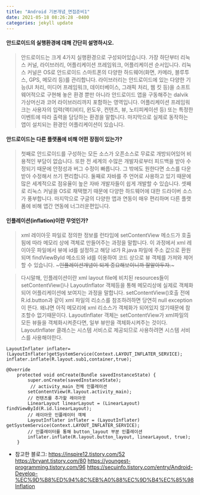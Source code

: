 ```yaml
---
title: "Android 기본개념_면접준비1"
date: 2021-05-18 08:26:28 -0400
categories: jekyll update
---
```

#### 안드로이드의 실행환경에 대해 간단히 설명하시오.
> 안드로이드는 크게 4가지 실행환경으로 구성되어있습니다. 가장 하단부터 리눅스 커널, 라이브러리, 어플리케이션 프레임워크, 어플리케이션 순서입니다. 리눅스 커널은 OS로 안드로이드 스마트폰의 다양한 하드웨어(화면, 카메라, 블루투스, GPS, 메모리 등)를 관리합니다. 라이브러리는 안드로이드에 있는 다양한 기능(UI 처리, 미디어 프레임워크, 데이터베이스, 그래픽 처리, 웹 킷 등)을 소프트웨어적으로 구현해 놓은 환경 뿐만 아니라 안드로이드 앱을 구동해주는 dalvik 가상머신과 코어 라이브러리까지 포함하는 영역입니다. 어플리케이션 프레임워크는 사용자의 입력(액티비티, 윈도우, 컨텐츠, 뷰, 노티피케이션 등) 또는 특정한 이벤트에 따라 출력을 담당하는 환경을 말합니다. 마지막으로 실제로 동작하는 앱이 설치되는 환경인 어플리케이션이 있습니다.

#### 안드로이드는 다른 플랫폼에 비해 어떤 장점이 있는가?
> 첫째로 안드로이드를 구성하는 모든 소스가 오픈소스로 무료로 개방되어있어 비용적인 부담이 없습니다. 또한 전 세계의 수많은 개발자로부터 피드백을 받아 수정되기 때문에 안정성과 버그 수정이 빠릅니다. 그 밖에도 원한다면 소스를 다운 받아 수정해서 쓰기 편리합니다. 둘째로 자바를 주 언어로 사용하고 있기 때문에 많은 세계적으로 점유율이 높은 자바 개발자들이 쉽게 개발할 수 있습니다. 셋째로 리눅스 커널을 OS로 채택했기 때문에 다양한 하드웨어에 대한 드라이버 소스가 풍부합니다. 마지막으로 구글의 다양한 앱과 연동이 매우 편리하며 다른 플랫폼에 비해 앱간 연동에 너그러운편입니다.

#### 인플레이션(inflation)이란 무엇인가?
> xml 레이아웃 파일로 정의한 정보를 런타임에 setContentView 메소드가 호출됨에 따라 메모리 상에 객체로 만들어주는 과정을 말합니다. 이 과정에서 xml 레이아웃 파일에서 뷰에 id를 설정하고 해당 id가 R.java 파일에 주소 값으로 환원되며 findViewById 메소드와 id를 이용하여 코드 상으로 뷰 객체를 가져와 제어할 수 있습니다. ~~~인플레이션개념이 되게 중요해보이니까 잘알아두자.~~~

> 다시말해, 인플레이션이란 xml layout file에 비치된 resources들이 setContentView()나 LayoutInflator 객체등을 통해 메모리상에 실제로 객체화되어 어플리케이션에 보여지는 과정을 말합니다.  setContentView()호출 전에 R.id.button과 같이 xml 파일의 리소스를 참조하려하면 당연히 null exception이 뜬다. 왜냐면 아직 메모리에 xml 리소스가 객체화가 되어있지 않기때문에 참조할수 없기때문이다. LayoutInflater 객체는 setContentView가 xml파일의 모든 뷰들을 객체화시켜준다면, 일부 뷰만을 객체화시켜주는 것이다. LayoutInflater 클래스는 시스템 서비스로 제공되므로 사용하려면 시스템 서비스를 사용해야한다.

 ```
LayoutInflater inflater=(LayoutInflater)getSystemService(Context.LAYOUT_INFLATER_SERVICE);
inflater.inflate(R.layout.sub1,container,true);
```

```
@Override
    protected void onCreate(Bundle savedInstanceState) {
        super.onCreate(savedInstanceState);
         // activity_main 전체 인플레이션
        setContentView(R.layout.activity_main);
        // 컨텐츠를 추가할 레이아웃
        LinearLayout linearLayout = (LinearLayout) findViewById(R.id.linearLayout);
        // 레이아웃 인플레이터 객체
        LayoutInflater inflater = (LayoutInflater) getSystemService(Context.LAYOUT_INFLATER_SERVICE);
        // 인플레이터를 통해 button_layout 부분 인플레이션
        inflater.inflate(R.layout.button_layout, linearLayout, true);
    }
```



* 참고한 블로그: <https://inspire12.tistory.com/52> <https://bryant.tistory.com/80> <https://youngest-programming.tistory.com/96> <https://secuinfo.tistory.com/entry/Android-Develop-%EC%9D%B8%ED%94%8C%EB%A0%88%EC%9D%B4%EC%85%98Inflation>



[jekyll-docs]: https://jekyllrb.com/docs/home
[jekyll-gh]:   https://github.com/jekyll/jekyll
[jekyll-talk]: https://talk.jekyllrb.com/
